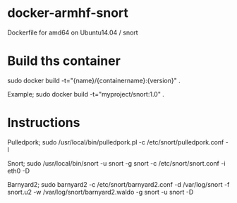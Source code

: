 # docker-armhf-snort
Dockerfile for amd64 on Ubuntu14.04 / snort

# Build ths container
sudo docker build -t="{name}/{containername}:{version}" .

Example;
sudo docker build -t="myproject/snort:1.0" .

# Instructions

Pulledpork;
sudo /usr/local/bin/pulledpork.pl -c /etc/snort/pulledpork.conf -l 

Snort;
sudo /usr/local/bin/snort -u snort -g snort -c /etc/snort/snort.conf -i eth0 -D

Barnyard2;
sudo barnyard2 -c /etc/snort/barnyard2.conf -d /var/log/snort -f snort.u2 -w /var/log/snort/barnyard2.waldo -g snort -u snort -D
